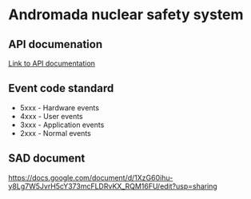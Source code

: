 # Andromada nuclear safety system

## API documenation
[Link to API documentation](https://documenter.getpostman.com/view/4362009/SVmyPwfK?version=latest)

## Event code standard
- 5xxx - Hardware events
- 4xxx - User events
- 3xxx - Application events
- 2xxx - Normal events

## SAD document
https://docs.google.com/document/d/1XzG60ihu-y8Lg7W5JvrH5cY373mcFLDRvKX_RQM16FU/edit?usp=sharing

